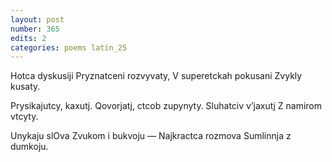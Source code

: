 ```yaml
---
layout: post
number: 365
edits: 2
categories: poems latin_25
---
```


Hotca dyskusiji 
Pryznatceni rozvyvaty,
V superetckah pokusani
Zvykly kusaty. 

Prysikajutcy, kaxutj. 
Qovorjatj, ctcob zupynyty.
Sluhatciv v’jaxutj
Z namirom vtcyty. 

Unykaju slOva
Zvukom i bukvoju —
Najkractca rozmova 
Sumlinnja z dumkoju.
